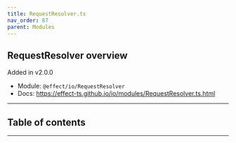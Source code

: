 ```yaml
---
title: RequestResolver.ts
nav_order: 87
parent: Modules
---
```


## RequestResolver overview

Added in v2.0.0

- Module: `@effect/io/RequestResolver`
- Docs: https://effect-ts.github.io/io/modules/RequestResolver.ts.html

---

<h2 class="text-delta">Table of contents</h2>

---
